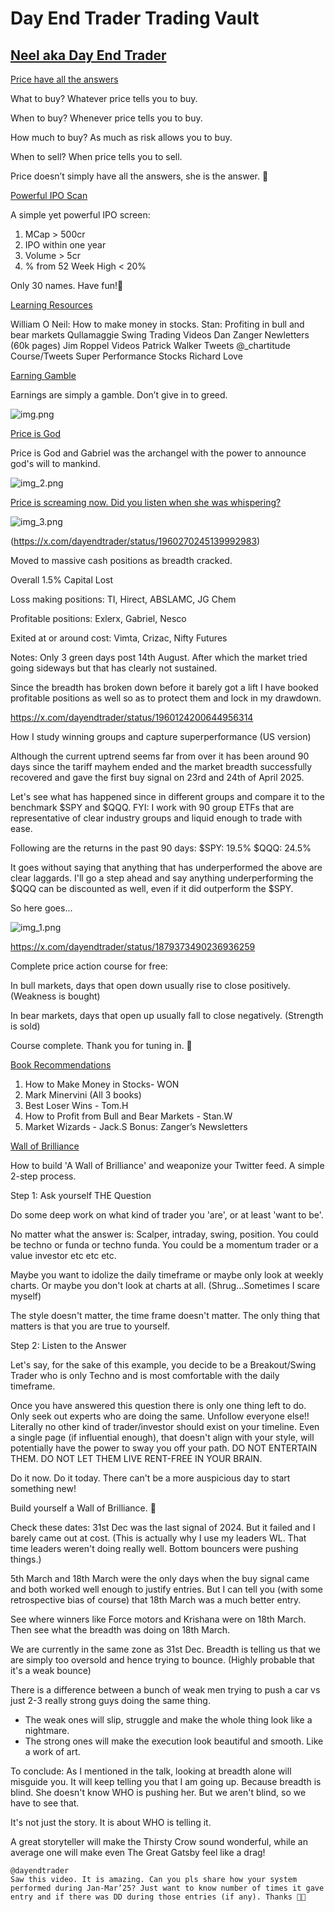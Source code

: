 # **Day End Trader Trading Vault**

## [Neel aka Day End Trader](https://x.com/dayendtrader)
[Price have all the answers](https://x.com/dayendtrader/status/1946045641970368542)

What to buy?
Whatever price tells you to buy.

When to buy?
Whenever price tells you to buy.

How much to buy?
As much as risk allows you to buy.

When to sell?
When price tells you to sell.

Price doesn’t simply have all the answers, she is the answer. 🙏

[Powerful IPO Scan](https://x.com/dayendtrader/status/1942725642186805405)

A simple yet powerful IPO screen:
1. MCap > 500cr
2. IPO within one year
3. Volume > 5cr
4. % from 52 Week High < 20%

Only 30 names. Have fun!🙏

[Learning Resources](https://x.com/dayendtrader/status/1845958859355312212)

William O Neil: How to make money in stocks.
Stan: Profiting in bull and bear markets
Qullamaggie Swing Trading Videos
Dan Zanger Newletters (60k pages)
Jim Roppel Videos
Patrick Walker Tweets
@_chartitude
Course/Tweets
Super Performance Stocks Richard Love


[Earning Gamble](https://x.com/dayendtrader/status/1952939481281286456)

Earnings are simply a gamble.
Don’t give in to greed.

![img.png](img.png)

[Price is God](https://x.com/dayendtrader/status/1957298207987241346)

Price is God and Gabriel was the archangel with the power to announce god's will to mankind.

![img_2.png](img_2.png)

[Price is screaming now. Did you listen when she was whispering?](https://x.com/dayendtrader/status/1957291863410360802)

![img_3.png](img_3.png)

(https://x.com/dayendtrader/status/1960270245139992983)

Moved to massive cash positions as breadth cracked.

Overall 1.5% Capital Lost

Loss making positions: TI, Hirect, ABSLAMC, JG Chem

Profitable positions: Exlerx, Gabriel, Nesco

Exited at or around cost: Vimta, Crizac, Nifty Futures

Notes:
Only 3 green days  post 14th August. After which the market tried going sideways but that has clearly not sustained.

Since the breadth has broken down before it barely got a lift I have booked profitable positions as well so as to protect them and lock in my drawdown.

https://x.com/dayendtrader/status/1960124200644956314

How I study winning groups and capture superperformance (US version)

Although the current uptrend seems far from over it has been around 90 days since the tariff mayhem ended and the market breadth successfully recovered and gave the first buy signal on 23rd and 24th of April 2025.

Let's see what has happened since in different groups and compare it to the benchmark $SPY and $QQQ. FYI: I work with 90 group ETFs that are representative of clear industry groups and liquid enough to trade with ease.

Following are the returns in the past 90 days:
$SPY: 19.5%
$QQQ: 24.5%

It goes without saying that anything that has underperformed the above are clear laggards.
I'll go a step ahead and say anything underperforming the $QQQ can be discounted as well, even if it did outperform the $SPY.

So here goes...

![img_1.png](img_1.png)

https://x.com/dayendtrader/status/1879373490236936259

Complete price action course for free:

In bull markets, days that open down usually rise to close positively.
(Weakness is bought)

In bear markets, days that open up usually fall to close negatively.
(Strength is sold)

Course complete.
Thank you for tuning in. 🙏

[Book Recommendations](https://x.com/dayendtrader/status/1960909400274514281)

1. How to Make Money in Stocks- WON
2. Mark Minervini (All 3 books)
3. Best Loser Wins - Tom.H
4. How to Profit from Bull and Bear Markets - Stan.W
5. Market Wizards - Jack.S
Bonus: Zanger’s Newsletters

[Wall of Brilliance](https://x.com/dayendtrader/status/1960716318254014581)

How to build 'A Wall of Brilliance' and weaponize your Twitter feed. A simple 2-step process.

Step 1: Ask yourself THE Question

Do some deep work on what kind of trader you 'are', or at least 'want to be'.

No matter what the answer is: Scalper, intraday, swing, position. You could be techno or funda or techno funda. You could be a momentum trader or a value investor etc etc etc.

Maybe you want to idolize the daily timeframe or maybe only look at weekly charts. Or maybe you don't look at charts at all. (Shrug...Sometimes I scare myself)

The style doesn't matter, the time frame doesn't matter. The only thing that matters is that you are true to yourself.

Step 2: Listen to the Answer

Let's say, for the sake of this example, you decide to be a Breakout/Swing Trader who is only Techno and is most comfortable with the daily timeframe.

Once you have answered this question there is only one thing left to do. Only seek out experts who are doing the same. Unfollow everyone else!! Literally no other kind of trader/investor should exist on your timeline. Even a single page (if influential enough), that doesn't align with your style, will potentially have the power to sway you off your path.
DO NOT ENTERTAIN THEM.
DO NOT LET THEM LIVE RENT-FREE IN YOUR BRAIN.

Do it now. Do it today. There can't be a more auspicious day to start something new!

Build yourself a Wall of Brilliance. 🧠

[](https://x.com/dayendtrader/status/1956370801596215790)

Check these dates:
31st Dec was the last signal of 2024. But it failed and I barely came out at cost. (This is actually why I use my leaders WL. That time leaders weren't doing really well. Bottom bouncers were pushing things.)

5th March and 18th March were the only days when the buy signal came and both worked well enough to justify entries. But I can tell you (with some retrospective bias of course) that 18th March was a much better entry.

See where winners like Force motors and Krishana were on 18th March. Then see what the breadth was doing on 18th March.

We are currently in the same zone as 31st Dec. Breadth is telling us that we are simply too oversold and hence trying to bounce. (Highly probable that it's a weak bounce)

There is a difference between a bunch of weak men trying to push a car vs just 2-3 really strong guys doing the same thing.
- The weak ones will slip, struggle and make the whole thing look like a nightmare.
- The strong ones will make the execution look beautiful and smooth. Like a work of art.

To conclude:
As I mentioned in the talk, looking at breadth alone will misguide you. It will keep telling you that I am going up. Because breadth is blind. She doesn't know WHO is pushing her. But we aren't blind, so we have to see that.

It's not just the story. It is about WHO is telling it.

A great storyteller will make the Thirsty Crow sound wonderful, while an average one will make even The Great Gatsby feel like a drag!
```
@dayendtrader
Saw this video. It is amazing. Can you pls share how your system performed during Jan-Mar’25? Just want to know number of times it gave entry and if there was DD during those entries (if any). Thanks 🙏🏻
```






